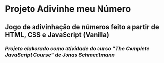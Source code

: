 # Projeto Adivinhe meu Número

## Jogo de adivinhação de números feito a partir de HTML, CSS e JavaScript (Vanilla)

### _Projeto elaborado como atividade do curso "The Complete JavaScript Course" de Jonas Schmedtmann_
